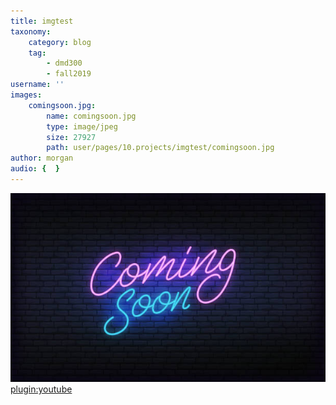 ```yaml
---
title: imgtest
taxonomy:
    category: blog
    tag:
        - dmd300
        - fall2019
username: ''
images:
    comingsoon.jpg:
        name: comingsoon.jpg
        type: image/jpeg
        size: 27927
        path: user/pages/10.projects/imgtest/comingsoon.jpg
author: morgan
audio: {  }
---
```


![imagename](comingsoon.jpg 'short description')
[plugin:youtube](https://www.youtube.com/watch?v=BK8guP9ov2U)